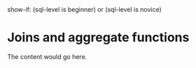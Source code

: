 <config>
show-if: (sql-level is beginner) or (sql-level is novice)
</config>

# Joins and aggregate functions

The content would go here.

